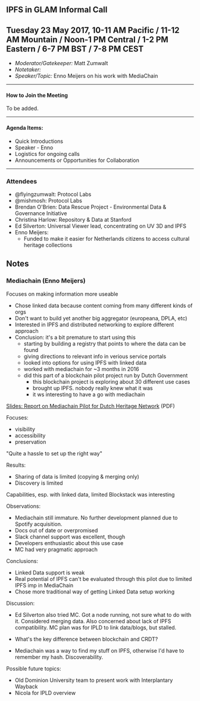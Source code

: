 ## IPFS in GLAM Informal Call
Tuesday 23 May 2017, 10-11 AM Pacific / 11-12 AM Mountain / Noon-1 PM Central / 1-2 PM Eastern / 6-7 PM BST / 7-8 PM CEST
---

* *Moderator/Gatekeeper:* Matt Zumwalt
* *Notetaker:*
* *Speaker/Topic:* Enno Meijers on his work with MediaChain

---

#### How to Join the Meeting

To be added.

---

#### Agenda Items:

* Quick Introductions
* Speaker - Enno
* Logistics for ongoing calls
* Announcements or Opportunities for Collaboration

---


### Attendees
* @flyingzumwalt: Protocol Labs
* @mishmosh: Protocol Labs
* Brendan O'Brien: Data Rescue Project - Environmental Data & Governance Initiative
* Christina Harlow: Repository & Data at Stanford
* Ed Silverton: Universal Viewer lead, concentrating on UV 3D and IPFS
* Enno Meijers:
    * Funded to make it easier for Netherlands citizens to access cultural heritage collections

## Notes

### Mediachain (Enno Meijers)
Focuses on making information more useable 
- Chose linked data because content coming from many different kinds of orgs
- Don't want to build yet another big aggregator (europeana, DPLA, etc)
- Interested in IPFS and distributed networking to explore different approach
- Conclusion: it's a bit premature to start using this
	- starting by building a registry that points to where the data can be found
	- giving directions to relevant info in verious service portals
	- looked into options for using IPFS with linked data
	- worked with mediachain for ~3 months in 2016
	- did this part of a blockchain pilot project run by Dutch Government
		- this blockchain project is exploring about 30 different use cases
		- brought up IPFS. nobody really knew what it was
		- it ws interesting to have a go with mediachain

[Slides: Report on Mediachain Pilot for Dutch Heritage Network]( https://github.com/netwerk-digitaal-erfgoed/general-documentation/blob/master/20170512%20report%20on%20mediachain%20pilot%20Dutch%20Heritage%20Network.pdf) (PDF)

Focuses:
- visibility
- accessibility 
- preservation

"Quite a hassle to set up the right way"

Results:
- Sharing of data is limited (copying & merging only)
- Discovery is limited

Capabilities, esp. with linked data, limited
Blockstack was interesting

Observations:
- Mediachain still immature. No further development planned due to Spotify acquisition.
- Docs out of date or overpromised
- Slack channel support was excellent, though
- Developers enthusiastic about this use case
- MC had very pragmatic approach

Conclusions:
- Linked Data support is weak
- Real potential of IPFS can't be evaluated through this pilot due to limited IPFS imp in MediaChain
- Chose more traditional way of getting Linked Data setup working

Discussion:
- Ed Silverton also tried MC. Got a node running, not sure what to do with it. Considered merging data. Also concerned about lack of IPFS compatibility. MC plan was for IPLD to link data/blogs, but stalled.
- What's the key difference between blockchain and CRDT? 

- Mediachain was a way to find my stuff on IPFS, otherwise I'd have to remember my hash. Discoverability.

Possible future topics:
- Old Dominion University team to present work with Interplantary Wayback
- Nicola for IPLD overview
